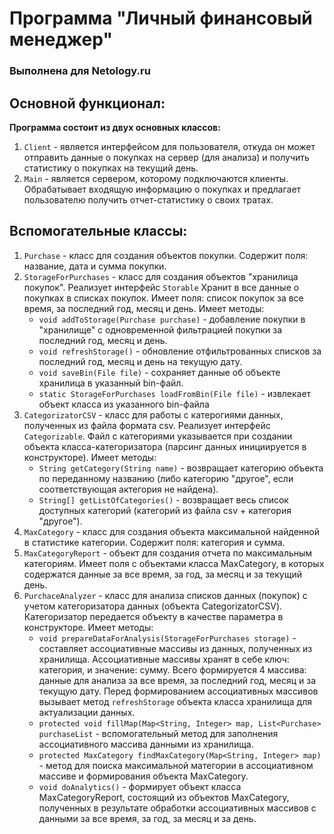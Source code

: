 # Программа "Личный финансовый менеджер"
### Выполнена для Netology.ru

## Основной функционал:
**Программа состоит из двух основных классов:**
1. ```Client``` - является интерфейсом для пользователя, откуда он может отправить данные о покупках на сервер (для анализа) и получить статистику о покупках на текущий день.
2. ```Main``` - является сервером, которому подключаются клиенты. Обрабатывает входящую информацию о покупках и предлагает пользователю получить отчет-статистику о своих тратах.

## Вспомогательные классы:
1. ```Purchase``` - класс для создания объектов покупки. Содержит поля: название, дата и сумма покупки.
2. ```StorageForPurchases``` - класс для создания объектов "хранилица покупок". Реализует интерфейс ```Storable```
Хранит в все данные о покупках в списках покупок. Имеет поля: список покупок за все время, за последний год, месяц и день. Имеет методы:
   * ```void addToStorage(Purchase purchase)``` - добавление покупки в "хранилище" с одновременной фильтрацией покупки за последний год, месяц и день.
   * ```void refreshStorage()``` - обновление отфильтрованных списков за последний год, месяц и день на текущую дату. 
   * ```void saveBin(File file)``` - сохраняет данные об объекте хранилица в указанный bin-файл.
   * ```static StorageForPurchases loadFromBin(File file)``` - извлекает объект класса из указанного bin-файла
3. ```CategorizatorCSV``` - класс для работы с катерогиями данных, полученных из файла формата csv. Реализует интерфейс ```Categorizable```. Файл с категориями указывается при создании объекта класса-категоризатора (парсинг данных инициируется в конструкторе). Имеет методы:
    * ```String getCategory(String name)``` - возвращает категорию объекта по переданному названию (либо категорию "другое", если соответствующая актегория не найдена).
    * ```String[] getListOfCategories()``` - возвращает весь список доступных категорий (категорий из файла csv + категория "другое").
4. ```MaxCategory``` - класс для создания объекта максимальной найденной в статистике категории. Содержит поля: категория и сумма.
5. ```MaxCategoryReport``` - объект для создания отчета по максимальным категориям. Имеет поля с объектами класса MaxCategory, в которых содержатся данные за все время, за год, за месяц и за текущий день.
6. ```PurchaceAnalyzer``` - класс для анализа списков данных (покупок) с учетом категоризатора данных (объекта CategorizatorCSV). Категоризатор передается объекту в качестве параметра в конструкторе. Имеет методы:
    * ```void prepareDataForAnalysis(StorageForPurchases storage)``` - составляет ассоциативные массивы из данных, полученных из хранилища. Ассоциативные массивы хранят в себе ключ: категория, и значение: сумму. Всего формируется 4 массива: данные для анализа за все время, за последний год, месяц и за текущую дату. Перед формированием ассоциативных массивов вызывает метод ```refreshStorage``` объекта класса хранилища для актуализации данных.
    * ```protected void fillMap(Map<String, Integer> map, List<Purchase> purchaseList``` - вспомогательный метод для заполнения ассоциативного массива данными из хранилища.
    * ```protected MaxCategory findMaxCategory(Map<String, Integer> map) ``` - метод для поиска максимальной матегории в ассоциативном массиве и формирования объекта MaxCategory.
    * ```void doAnalytics()``` - формирует объект класса MaxCategoryReport, состоящий из объектов MaxCategory, полученных в результате обработки ассоциативных массивов с данными за все время, за год, за месяц и за день.